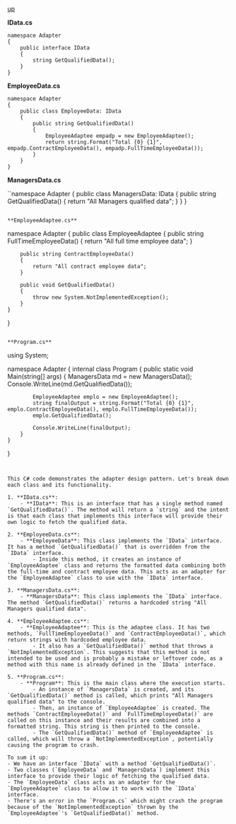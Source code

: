 [up](../README.md)

**IData.cs**

```
namespace Adapter
{
    public interface IData
    {
        string GetQualifiedData();
    }
}
```

**EmployeeData.cs**

```
namespace Adapter
{
    public class EmployeeData: IData
    {
        public string GetQualifiedData()
        {
            EmployeeAdaptee empadp = new EmployeeAdaptee();
            return string.Format("Total {0} {1}", empadp.ContractEmployeeData(), empadp.FullTimeEmployeeData());
        }
    }
}
```

**ManagersData.cs**

``namespace Adapter
{
    public class ManagersData: IData
    {
        public string GetQualifiedData()
        {
            return "All Managers qualified data";
        }
    }
}
```

**EmployeeAdaptee.cs**

```
namespace Adapter
{
    public class EmployeeAdaptee
    {
        public string FullTimeEmployeeData()
        {
            return "All full time employee data";
        }

        public string ContractEmployeeData()
        {
            return "All contract employee data";
        }

        public void GetQualifiedData()
        {
            throw new System.NotImplementedException();
        }
    }
}
```

**Program.cs**

```
using System;

namespace Adapter
{
    internal class Program
    {
        public static void Main(string[] args)
        {
            ManagersData md = new ManagersData();
            Console.WriteLine(md.GetQualifiedData());
            
            EmployeeAdaptee emplo = new EmployeeAdaptee();
            string finalOutput = string.Format("Total {0} {1}", emplo.ContractEmployeeData(), emplo.FullTimeEmployeeData());
            emplo.GetQualifiedData();
            
            Console.WriteLine(finalOutput);
        }
    }
}
```


This C# code demonstrates the adapter design pattern. Let's break down each class and its functionality.

1. **IData.cs**:
    - **IData**: This is an interface that has a single method named `GetQualifiedData()`. The method will return a `string` and the intent is that each class that implements this interface will provide their own logic to fetch the qualified data.

2. **EmployeeData.cs**:
    - **EmployeeData**: This class implements the `IData` interface. It has a method `GetQualifiedData()` that is overridden from the `IData` interface.
        - Inside this method, it creates an instance of `EmployeeAdaptee` class and returns the formatted data combining both the full-time and contract employee data. This acts as an adapter for the `EmployeeAdaptee` class to use with the `IData` interface.

3. **ManagersData.cs**:
    - **ManagersData**: This class implements the `IData` interface. The method `GetQualifiedData()` returns a hardcoded string "All Managers qualified data".

4. **EmployeeAdaptee.cs**:
    - **EmployeeAdaptee**: This is the adaptee class. It has two methods, `FullTimeEmployeeData()` and `ContractEmployeeData()`, which return strings with hardcoded employee data.
        - It also has a `GetQualifiedData()` method that throws a `NotImplementedException`. This suggests that this method is not intended to be used and is probably a mistake or leftover code, as a method with this name is already defined in the `IData` interface.

5. **Program.cs**:
    - **Program**: This is the main class where the execution starts.
        - An instance of `ManagersData` is created, and its `GetQualifiedData()` method is called, which prints "All Managers qualified data" to the console.
        - Then, an instance of `EmployeeAdaptee` is created. The methods `ContractEmployeeData()` and `FullTimeEmployeeData()` are called on this instance and their results are combined into a formatted string. This string is then printed to the console.
        - The `GetQualifiedData()` method of `EmployeeAdaptee` is called, which will throw a `NotImplementedException`, potentially causing the program to crash.

To sum it up:
- We have an interface `IData` with a method `GetQualifiedData()`.
- Two classes (`EmployeeData` and `ManagersData`) implement this interface to provide their logic of fetching the qualified data.
- The `EmployeeData` class acts as an adapter for the `EmployeeAdaptee` class to allow it to work with the `IData` interface.
- There's an error in the `Program.cs` which might crash the program because of the `NotImplementedException` thrown by the `EmployeeAdaptee`'s `GetQualifiedData()` method.
